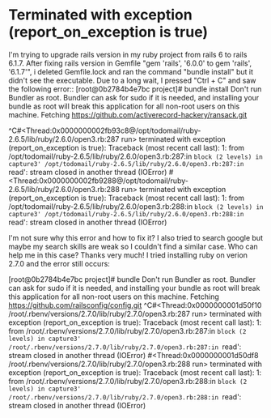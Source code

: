 
# Terminated with exception (report_on_exception is true)

I'm trying to upgrade rails version in my ruby project from rails 6 to rails 6.1.7. After fixing rails version in Gemfile "gem 'rails', '6.0.0' to gem 'rails', '6.1.7'", i deleted Gemfile.lock and ran the command "bundle install" but it didn't see the executable. Due to a long wait, I pressed "Ctrl + C" and saw the following error::
[root@0b2784b4e7bc project]# bundle install
Don't run Bundler as root. Bundler can ask for sudo if it is needed, and installing your bundle as root will break this application for all non-root users on this machine.
Fetching https://github.com/activerecord-hackery/ransack.git




^C#<Thread:0x0000000002fb93c8@/opt/todomail/ruby-2.6.5/lib/ruby/2.6.0/open3.rb:287 run> terminated with exception (report_on_exception is true):
Traceback (most recent call last):
        1: from /opt/todomail/ruby-2.6.5/lib/ruby/2.6.0/open3.rb:287:in `block (2 levels) in capture3'
/opt/todomail/ruby-2.6.5/lib/ruby/2.6.0/open3.rb:287:in `read': stream closed in another thread (IOError)
#<Thread:0x0000000002fb9288@/opt/todomail/ruby-2.6.5/lib/ruby/2.6.0/open3.rb:288 run> terminated with exception (report_on_exception is true):
Traceback (most recent call last):
        1: from /opt/todomail/ruby-2.6.5/lib/ruby/2.6.0/open3.rb:288:in `block (2 levels) in capture3'
/opt/todomail/ruby-2.6.5/lib/ruby/2.6.0/open3.rb:288:in `read': stream closed in another thread (IOError)

I'm not sure why this error and how to fix it? I also tried to search google but maybe my search skills are weak so I couldn't find a similar case. Who can help me in this case?
Thanks very much!
I tried installing ruby on verion 2.7.0 and the error still occurs:

[root@0b2784b4e7bc project]# bundle
Don't run Bundler as root. Bundler can ask for sudo if it is needed, and installing your bundle as root will break this application for all non-root users on this machine.
Fetching https://github.com/railsconfig/config.git
^C#<Thread:0x0000000001d50f10 /root/.rbenv/versions/2.7.0/lib/ruby/2.7.0/open3.rb:287 run> terminated with exception (report_on_exception is true):
Traceback (most recent call last):
        1: from /root/.rbenv/versions/2.7.0/lib/ruby/2.7.0/open3.rb:287:in `block (2 levels) in capture3'
/root/.rbenv/versions/2.7.0/lib/ruby/2.7.0/open3.rb:287:in `read': stream closed in another thread (IOError)
#<Thread:0x0000000001d50df8 /root/.rbenv/versions/2.7.0/lib/ruby/2.7.0/open3.rb:288 run> terminated with exception (report_on_exception is true):
Traceback (most recent call last):
        1: from /root/.rbenv/versions/2.7.0/lib/ruby/2.7.0/open3.rb:288:in `block (2 levels) in capture3'
/root/.rbenv/versions/2.7.0/lib/ruby/2.7.0/open3.rb:288:in `read': stream closed in another thread (IOError)



        